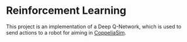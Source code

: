 # Reinforcement Learning
This project is an implementation of a Deep Q-Network, which is used to send actions to a robot for aiming in [CoppeliaSim](https://www.coppeliarobotics.com/).